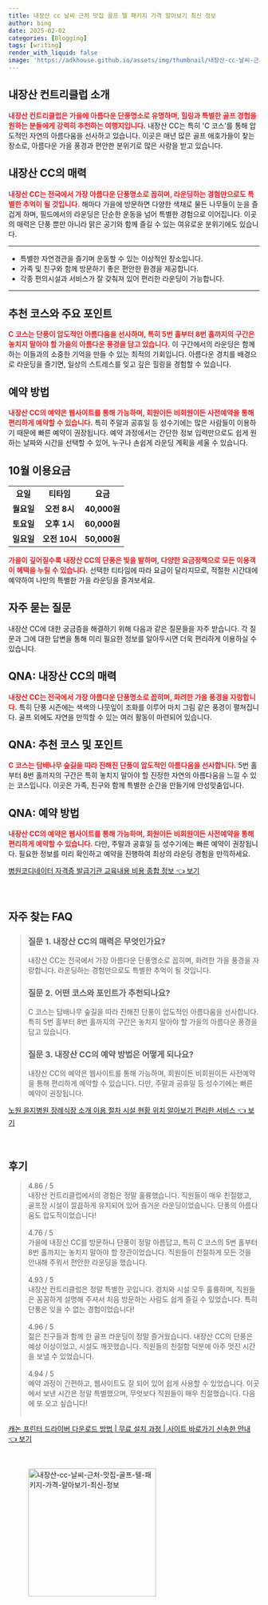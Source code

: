 ```yaml
---
title: 내장산 cc 날씨 근처 맛집 골프 텔 패키지 가격 알아보기 최신 정보
author: bing
date: 2025-02-02
categories: [Blogging]
tags: [writing]
render_with_liquid: false
image: 'https://adkhouse.github.io/assets/img/thumbnail/내장산-cc-날씨-근처-맛집-골프-텔-패키지-가격-알아보기-최신-정보.webp'
---
```



<h2 id='내장산_컨트리클럽_소개'>내장산 컨트리클럽 소개</h2>

<p><b><span style="color: #ee2323;">내장산 컨트리클럽은 가을에 아름다운 단풍명소로 유명하며, 힐링과 특별한 골프 경험을 원하는 분들에게 강력히 추천하는 여행지입니다.</span></b> 내장산 CC는 특히 'C 코스'를 통해 압도적인 자연의 아름다움을 선사하고 있습니다. 이곳은 매년 많은 골프 애호가들이 찾는 장소로, 아름다운 가을 풍경과 편안한 분위기로 많은 사랑을 받고 있습니다.</p>

<h2 id='내장산_CC의_매력'>내장산 CC의 매력</h2>

<p><b><span style="color: #ee2323;">내장산 CC는 전국에서 가장 아름다운 단풍명소로 꼽히며, 라운딩하는 경험만으로도 특별한 추억이 될 것입니다.</span></b> 해마다 가을에 방문하면 다양한 색채로 물든 나무들이 눈을 즐겁게 하며, 필드에서의 라운딩은 단순한 운동을 넘어 특별한 경험으로 이어집니다. 이곳의 매력은 단풍 뿐만 아니라 맑은 공기와 함께 즐길 수 있는 여유로운 분위기에도 있습니다.</p>

<hr />

<ul>
    <li>특별한 자연경관을 즐기며 운동할 수 있는 이상적인 장소입니다.</li>
    <li>가족 및 친구와 함께 방문하기 좋은 편안한 환경을 제공합니다.</li>
    <li>각종 편의시설과 서비스가 잘 갖춰져 있어 편리한 라운딩이 가능합니다.</li>
</ul>

<hr />

<h2 id='추천_코스와_주요_포인트'>추천 코스와 주요 포인트</h2>

<p><b><span style="color: #ee2323;">C 코스는 단풍이 압도적인 아름다움을 선사하며, 특히 5번 홀부터 8번 홀까지의 구간은 놓치지 말아야 할 가을의 아름다운 풍경을 담고 있습니다.</span></b> 이 구간에서의 라운딩은 함께하는 이들과의 소중한 기억을 만들 수 있는 최적의 기회입니다. 아름다운 경치를 배경으로 라운딩을 즐기면, 일상의 스트레스를 잊고 깊은 힐링을 경험할 수 있습니다.</p>

<h2 id='예약_방법'>예약 방법</h2>

<p><b><span style="color: #ee2323;">내장산 CC의 예약은 웹사이트를 통해 가능하며, 회원이든 비회원이든 사전예약을 통해 편리하게 예약할 수 있습니다.</span></b> 특히 주말과 공휴일 등 성수기에는 많은 사람들이 이용하기 때문에 빠른 예약이 권장됩니다. 예약 과정에서는 간단한 정보 입력만으로도 쉽게 원하는 날짜와 시간을 선택할 수 있어, 누구나 손쉽게 라운딩 계획을 세울 수 있습니다.</p>

<h2 id='10월_이용요금'>10월 이용요금</h2>

<table>
    <tr>
        <td style="text-align: center; height: 17px;"><b>요일</b></td>
        <td style="text-align: center; height: 17px;"><b>티타임</b></td>
        <td style="text-align: center; height: 17px;"><b>요금</b></td>
    </tr>
    <tr>
        <td style="text-align: center; height: 17px;"><b>월요일</b></td>
        <td style="text-align: center; height: 17px;"><b>오전 8시</b></td>
        <td style="text-align: center; height: 17px;"><b>40,000원</b></td>
    </tr>
    <tr>
        <td style="text-align: center; height: 17px;"><b>토요일</b></td>
        <td style="text-align: center; height: 17px;"><b>오후 1시</b></td>
        <td style="text-align: center; height: 17px;"><b>60,000원</b></td>
    </tr>
    <tr>
        <td style="text-align: center; height: 17px;"><b>일요일</b></td>
        <td style="text-align: center; height: 17px;"><b>오전 10시</b></td>
        <td style="text-align: center; height: 17px;"><b>50,000원</b></td>
    </tr>
</table>

<p><b><span style="color: #ee2323;">가을이 깊어질수록 내장산 CC의 단풍은 빛을 발하며, 다양한 요금정책으로 모든 이용객이 혜택을 누릴 수 있습니다.</span></b> 선택한 티타임에 따라 요금이 달라지므로, 적절한 시간대에 예약하여 나만의 특별한 가을 라운딩을 즐겨보세요.</p>

<h2 id='자주_묻는_질문'>자주 묻는 질문</h2>

<p>내장산 CC에 대한 궁금증을 해결하기 위해 다음과 같은 질문들을 자주 받습니다. 각 질문과 그에 대한 답변을 통해 미리 필요한 정보를 알아두시면 더욱 편리하게 이용하실 수 있습니다.</p>

<h2 id='QnA_1'>QNA: 내장산 CC의 매력</h2>

<p><b><span style="color: #ee2323;">내장산 CC는 전국에서 가장 아름다운 단풍명소로 꼽히며, 화려한 가을 풍경을 자랑합니다.</span></b> 특히 단풍 시즌에는 색색의 나뭇잎이 조화를 이루어 마치 그림 같은 풍경이 펼쳐집니다. 골프 외에도 자연을 만끽할 수 있는 여러 활동이 마련되어 있습니다.</p>

<h2 id='QnA_2'>QNA: 추천 코스 및 포인트</h2>

<p><b><span style="color: #ee2323;">C 코스는 담배나무 숲길을 따라 진해진 단풍이 압도적인 아름다움을 선사합니다.</span></b> 5번 홀부터 8번 홀까지의 구간은 특히 놓치지 말아야 할 진정한 자연의 아름다움을 느낄 수 있는 코스입니다. 이곳은 가족, 친구와 함께 특별한 순간을 만들기에 안성맞춤입니다.</p>

<h2 id='QnA_3'>QNA: 예약 방법</h2>

<p><b><span style="color: #ee2323;">내장산 CC의 예약은 웹사이트를 통해 가능하며, 회원이든 비회원이든 사전예약을 통해 편리하게 예약할 수 있습니다.</span></b> 다만, 주말과 공휴일 등 성수기에는 빠른 예약이 권장됩니다. 필요한 정보를 미리 확인하고 예약을 진행하여 최상의 라운딩 경험을 만끽하세요.</p>


<p><a class="click-button" title="병원코디네이터 자격증 발급기관 교육내용 비용 종합 정보" href="https://adkhouse.github.io/posts/%EB%B3%91%EC%9B%90%EC%BD%94%EB%94%94%EB%84%A4%EC%9D%B4%ED%84%B0-%EC%9E%90%EA%B2%A9%EC%A6%9D-%EB%B0%9C%EA%B8%89%EA%B8%B0%EA%B4%80-%EA%B5%90%EC%9C%A1%EB%82%B4%EC%9A%A9-%EB%B9%84%EC%9A%A9-%EC%A2%85%ED%95%A9-%EC%A0%95%EB%B3%B4/" rel="dofollow">병원코디네이터 자격증 발급기관 교육내용 비용 종합 정보 👈 보기</a></p><br>
<h2 id='자주_찾는_FAQ'>자주 찾는 FAQ</h2>
<div itemscope="" itemtype="https://schema.org/FAQPage"> 
<blockquote> 
<div itemscope="" itemprop="mainEntity" itemtype="https://schema.org/Question"> 
<h3 itemprop="name">질문 1. 내장산 CC의 매력은 무엇인가요?</h3> 
<div itemscope="" itemprop="acceptedAnswer" itemtype="https://schema.org/Answer"> 
<span itemprop="text"> 
<p>내장산 CC는 전국에서 가장 아름다운 단풍명소로 꼽히며, 화려한 가을 풍경을 자랑합니다. 라운딩하는 경험만으로도 특별한 추억이 될 것입니다.</p> 
</span> 
</div> 
</div> 
<div itemscope="" itemprop="mainEntity" itemtype="https://schema.org/Question"> 
<h3 itemprop="name">질문 2. 어떤 코스와 포인트가 추천되나요?</h3> 
<div itemscope="" itemprop="acceptedAnswer" itemtype="https://schema.org/Answer"> 
<span itemprop="text"> 
<p>C 코스는 담배나무 숲길을 따라 진해진 단풍이 압도적인 아름다움을 선사합니다. 특히 5번 홀부터 8번 홀까지의 구간은 놓치지 말아야 할 가을의 아름다운 풍경을 담고 있습니다.</p> 
</span> 
</div> 
</div> 
<div itemscope="" itemprop="mainEntity" itemtype="https://schema.org/Question"> 
<h3 itemprop="name">질문 3. 내장산 CC의 예약 방법은 어떻게 되나요?</h3> 
<div itemscope="" itemprop="acceptedAnswer" itemtype="https://schema.org/Answer"> 
<span itemprop="text"> 
<p>내장산 CC의 예약은 웹사이트를 통해 가능하며, 회원이든 비회원이든 사전예약을 통해 편리하게 예약할 수 있습니다. 다만, 주말과 공휴일 등 성수기에는 빠른 예약이 권장됩니다.</p> 
</span> 
</div> 
</div> 
</blockquote> 
</div>
<p><a class="click-button" title="노원 을지병원 장례식장 소개 이용 절차 시설 현황 위치 알아보기 편리한 서비스" href="https://adkhouse.github.io/posts/%EB%85%B8%EC%9B%90-%EC%9D%84%EC%A7%80%EB%B3%91%EC%9B%90-%EC%9E%A5%EB%A1%80%EC%8B%9D%EC%9E%A5-%EC%86%8C%EA%B0%9C-%EC%9D%B4%EC%9A%A9-%EC%A0%88%EC%B0%A8-%EC%8B%9C%EC%84%A4-%ED%98%84%ED%99%A9-%EC%9C%84%EC%B9%98-%EC%95%8C%EC%95%84%EB%B3%B4%EA%B8%B0-%ED%8E%B8%EB%A6%AC%ED%95%9C-%EC%84%9C%EB%B9%84%EC%8A%A4/" rel="dofollow">노원 을지병원 장례식장 소개 이용 절차 시설 현황 위치 알아보기 편리한 서비스 👈 보기</a></p><br>
<h2 id='후기'>후기</h2>
<div itemscope itemtype="https://schema.org/Product">
  <blockquote>
  <div itemprop="review" itemscope itemtype="https://schema.org/Review">
      <div itemprop="reviewRating" itemscope itemtype="https://schema.org/Rating"> <span itemprop="ratingValue">4.86</span> / <span itemprop="bestRating">5</span> </div>
      <span itemprop="reviewBody">내장산 컨트리클럽에서의 경험은 정말 훌륭했습니다. 직원들이 매우 친절했고, 골프장 시설이 깔끔하게 유지되어 있어 즐거운 라운딩이었습니다. 단풍의 아름다움도 압도적이었습니다!</span>
  </div>
  <br>
  <div itemprop="review" itemscope itemtype="https://schema.org/Review">
      <div itemprop="reviewRating" itemscope itemtype="https://schema.org/Rating"> <span itemprop="ratingValue">4.76</span> / <span itemprop="bestRating">5</span> </div>
      <span itemprop="reviewBody">가을에 내장산 CC를 방문하니 단풍이 정말 아름답고, 특히 C 코스의 5번 홀부터 8번 홀까지는 놓치지 말아야 할 장관이었습니다. 직원들이 친절하게 모든 것을 안내해 주워서 편안한 라운딩을 했습니다.</span>
  </div>
  <br>
  <div itemprop="review" itemscope itemtype="https://schema.org/Review">
      <div itemprop="reviewRating" itemscope itemtype="https://schema.org/Rating"> <span itemprop="ratingValue">4.93</span> / <span itemprop="bestRating">5</span> </div>
      <span itemprop="reviewBody">내장산 컨트리클럽은 정말 특별한 곳입니다. 경치와 시설 모두 훌륭하며, 직원들은 꼼꼼하게 설명해 주셔서 처음 방문하는 사람도 쉽게 즐길 수 있었습니다. 특히 단풍은 잊을 수 없는 경험이었습니다!</span>
  </div>
  <br>
  <div itemprop="review" itemscope itemtype="https://schema.org/Review">
      <div itemprop="reviewRating" itemscope itemtype="https://schema.org/Rating"> <span itemprop="ratingValue">4.96</span> / <span itemprop="bestRating">5</span> </div>
      <span itemprop="reviewBody">젊은 친구들과 함께 한 골프 라운딩이 정말 즐거웠습니다. 내장산 CC의 단풍은 예상 이상이었고, 시설도 깨끗했습니다. 직원들의 친절함 덕분에 아주 멋진 시간을 보낼 수 있었습니다.</span>
  </div>
  <br>
  <div itemprop="review" itemscope itemtype="https://schema.org/Review">
      <div itemprop="reviewRating" itemscope itemtype="https://schema.org/Rating"> <span itemprop="ratingValue">4.94</span> / <span itemprop="bestRating">5</span> </div>
      <span itemprop="reviewBody">예약 과정이 간편하고, 웹사이트도 잘 되어 있어 쉽게 사용할 수 있었습니다. 이곳에서 보낸 시간은 정말 특별했으며, 무엇보다 직원들이 매우 친절했습니다. 다음에 또 오고 싶습니다!</span>
  </div>
  <br>
  </blockquote>
</div>
<p><a class="click-button" title="캐논 프린터 드라이버 다운로드 방법 | 무료 설치 과정 | 사이트 바로가기 신속한 안내" href="https://adkhouse.github.io/posts/%EC%BA%90%EB%85%BC-%ED%94%84%EB%A6%B0%ED%84%B0-%EB%93%9C%EB%9D%BC%EC%9D%B4%EB%B2%84-%EB%8B%A4%EC%9A%B4%EB%A1%9C%EB%93%9C-%EB%B0%A9%EB%B2%95-%EB%AC%B4%EB%A3%8C-%EC%84%A4%EC%B9%98-%EA%B3%BC%EC%A0%95-%EC%82%AC%EC%9D%B4%ED%8A%B8-%EB%B0%94%EB%A1%9C%EA%B0%80%EA%B8%B0-%EC%8B%A0%EC%86%8D%ED%95%9C-%EC%95%88%EB%82%B4/" rel="dofollow">캐논 프린터 드라이버 다운로드 방법 | 무료 설치 과정 | 사이트 바로가기 신속한 안내 👈 보기</a></p><br>
<figure class="image"><img src="https://adkhouse.github.io/assets/img/thumbnail/내장산-cc-날씨-근처-맛집-골프-텔-패키지-가격-알아보기-최신-정보.webp" alt="내장산-cc-날씨-근처-맛집-골프-텔-패키지-가격-알아보기-최신-정보" width="256" height="256"></figure>